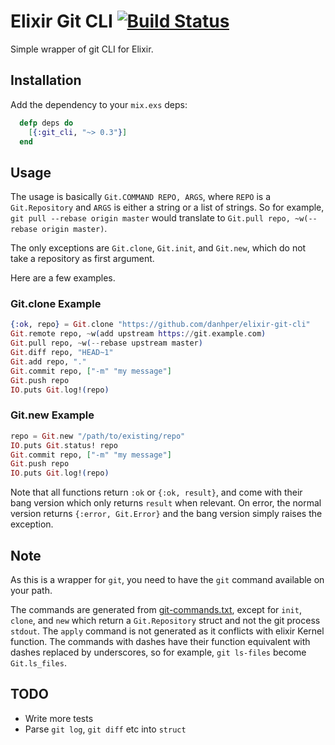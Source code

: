 # Elixir Git CLI [![Build Status](https://travis-ci.org/danhper/elixir-git-cli.svg?branch=master)](https://travis-ci.org/danhper/elixir-git-cli)

Simple wrapper of git CLI for Elixir.

## Installation

Add the dependency to your `mix.exs` deps:

```elixir
  defp deps do
    [{:git_cli, "~> 0.3"}]
  end
```

## Usage

The usage is basically `Git.COMMAND REPO, ARGS`, where `REPO` is a
`Git.Repository` and `ARGS` is either a string or a list of strings.
So for example, `git pull --rebase origin master` would translate to
`Git.pull repo, ~w(--rebase origin master)`.

The only exceptions are `Git.clone`, `Git.init`, and `Git.new`, which do not take a repository as first argument.

Here are a few examples.

### Git.clone Example
```elixir
{:ok, repo} = Git.clone "https://github.com/danhper/elixir-git-cli"
Git.remote repo, ~w(add upstream https://git.example.com)
Git.pull repo, ~w(--rebase upstream master)
Git.diff repo, "HEAD~1"
Git.add repo, "."
Git.commit repo, ["-m" "my message"]
Git.push repo
IO.puts Git.log!(repo)
```

### Git.new Example
```elixir
repo = Git.new "/path/to/existing/repo"
IO.puts Git.status! repo
Git.commit repo, ["-m" "my message"]
Git.push repo
IO.puts Git.log!(repo)
```

Note that all functions return `:ok` or `{:ok, result}`, and come with their
bang version which only returns `result` when relevant.
On error, the normal version returns `{:error, Git.Error}` and the bang version
simply raises the exception.

## Note

As this is a wrapper for `git`, you need to have the `git` command available on your path.

The commands are generated from [git-commands.txt](./git-commands.txt),
except for `init`, `clone`, and `new` which return a `Git.Repository` struct and not
the git process `stdout`.
The `apply` command is not generated as it conflicts with elixir Kernel function.
The commands with dashes have their function equivalent with dashes replaced by underscores, so for example, `git ls-files` become `Git.ls_files`.

## TODO

* Write more tests
* Parse `git log`, `git diff` etc into `struct`
